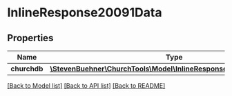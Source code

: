# InlineResponse20091Data

## Properties
Name | Type | Description | Notes
------------ | ------------- | ------------- | -------------
**churchdb** | [**\StevenBuehner\ChurchTools\Model\InlineResponse20091DataChurchdb**](InlineResponse20091DataChurchdb.md) |  | [optional] 

[[Back to Model list]](../../README.md#documentation-for-models) [[Back to API list]](../../README.md#documentation-for-api-endpoints) [[Back to README]](../../README.md)

